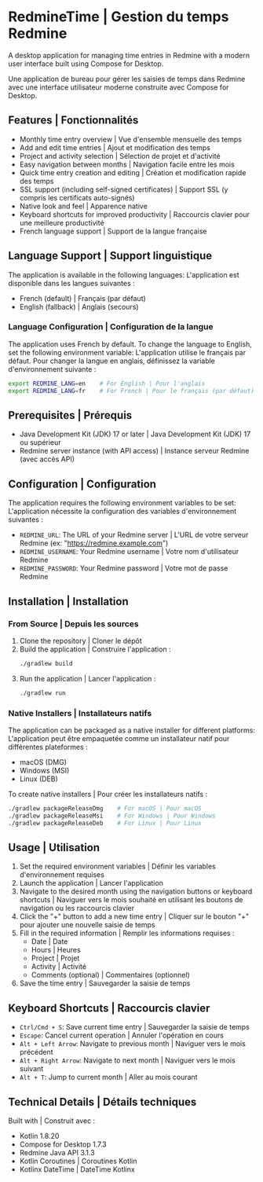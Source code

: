 # RedmineTime | Gestion du temps Redmine

A desktop application for managing time entries in Redmine with a modern user interface built using Compose for Desktop.

Une application de bureau pour gérer les saisies de temps dans Redmine avec une interface utilisateur moderne construite avec Compose for Desktop.

## Features | Fonctionnalités

- Monthly time entry overview | Vue d'ensemble mensuelle des temps
- Add and edit time entries | Ajout et modification des temps
- Project and activity selection | Sélection de projet et d'activité
- Easy navigation between months | Navigation facile entre les mois
- Quick time entry creation and editing | Création et modification rapide des temps
- SSL support (including self-signed certificates) | Support SSL (y compris les certificats auto-signés)
- Native look and feel | Apparence native
- Keyboard shortcuts for improved productivity | Raccourcis clavier pour une meilleure productivité
- French language support | Support de la langue française

## Language Support | Support linguistique

The application is available in the following languages:
L'application est disponible dans les langues suivantes :
- French (default) | Français (par défaut)
- English (fallback) | Anglais (secours)

### Language Configuration | Configuration de la langue

The application uses French by default. To change the language to English, set the following environment variable:
L'application utilise le français par défaut. Pour changer la langue en anglais, définissez la variable d'environnement suivante :

```bash
export REDMINE_LANG=en    # For English | Pour l'anglais
export REDMINE_LANG=fr    # For French | Pour le français (par défaut)
```

## Prerequisites | Prérequis

- Java Development Kit (JDK) 17 or later | Java Development Kit (JDK) 17 ou supérieur
- Redmine server instance (with API access) | Instance serveur Redmine (avec accès API)

## Configuration | Configuration

The application requires the following environment variables to be set:
L'application nécessite la configuration des variables d'environnement suivantes :

- `REDMINE_URL`: The URL of your Redmine server | L'URL de votre serveur Redmine (ex: "https://redmine.example.com")
- `REDMINE_USERNAME`: Your Redmine username | Votre nom d'utilisateur Redmine
- `REDMINE_PASSWORD`: Your Redmine password | Votre mot de passe Redmine

## Installation | Installation

### From Source | Depuis les sources

1. Clone the repository | Cloner le dépôt
2. Build the application | Construire l'application :
   ```bash
   ./gradlew build
   ```
3. Run the application | Lancer l'application :
   ```bash
   ./gradlew run
   ```

### Native Installers | Installateurs natifs

The application can be packaged as a native installer for different platforms:
L'application peut être empaquetée comme un installateur natif pour différentes plateformes :

- macOS (DMG)
- Windows (MSI)
- Linux (DEB)

To create native installers | Pour créer les installateurs natifs :
```bash
./gradlew packageReleaseDmg    # For macOS | Pour macOS
./gradlew packageReleaseMsi    # For Windows | Pour Windows
./gradlew packageReleaseDeb    # For Linux | Pour Linux
```

## Usage | Utilisation

1. Set the required environment variables | Définir les variables d'environnement requises
2. Launch the application | Lancer l'application
3. Navigate to the desired month using the navigation buttons or keyboard shortcuts | Naviguer vers le mois souhaité en utilisant les boutons de navigation ou les raccourcis clavier
4. Click the "+" button to add a new time entry | Cliquer sur le bouton "+" pour ajouter une nouvelle saisie de temps
5. Fill in the required information | Remplir les informations requises :
   - Date | Date
   - Hours | Heures
   - Project | Projet
   - Activity | Activité
   - Comments (optional) | Commentaires (optionnel)
6. Save the time entry | Sauvegarder la saisie de temps

## Keyboard Shortcuts | Raccourcis clavier

- `Ctrl/Cmd + S`: Save current time entry | Sauvegarder la saisie de temps
- `Escape`: Cancel current operation | Annuler l'opération en cours
- `Alt + Left Arrow`: Navigate to previous month | Naviguer vers le mois précédent
- `Alt + Right Arrow`: Navigate to next month | Naviguer vers le mois suivant
- `Alt + T`: Jump to current month | Aller au mois courant

## Technical Details | Détails techniques

Built with | Construit avec :
- Kotlin 1.8.20
- Compose for Desktop 1.7.3
- Redmine Java API 3.1.3
- Kotlin Coroutines | Coroutines Kotlin
- Kotlinx DateTime | DateTime Kotlinx
